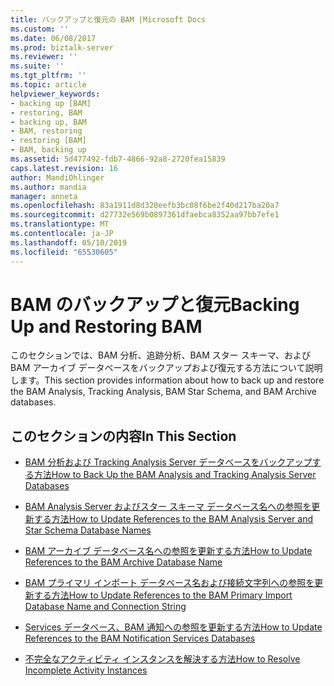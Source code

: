 ```yaml
---
title: バックアップと復元の BAM |Microsoft Docs
ms.custom: ''
ms.date: 06/08/2017
ms.prod: biztalk-server
ms.reviewer: ''
ms.suite: ''
ms.tgt_pltfrm: ''
ms.topic: article
helpviewer_keywords:
- backing up [BAM]
- restoring, BAM
- backing up, BAM
- BAM, restoring
- restoring [BAM]
- BAM, backing up
ms.assetid: 5d477492-fdb7-4866-92a8-2720fea15839
caps.latest.revision: 16
author: MandiOhlinger
ms.author: mandia
manager: anneta
ms.openlocfilehash: 83a1911d8d320eefb3bc08f6be2f40d217ba20a7
ms.sourcegitcommit: d27732e569b0897361dfaebca8352aa97bb7efe1
ms.translationtype: MT
ms.contentlocale: ja-JP
ms.lasthandoff: 05/10/2019
ms.locfileid: "65530605"
---
```

# <a name="backing-up-and-restoring-bam"></a><span data-ttu-id="a6f90-102">BAM のバックアップと復元</span><span class="sxs-lookup"><span data-stu-id="a6f90-102">Backing Up and Restoring BAM</span></span>
<span data-ttu-id="a6f90-103">このセクションでは、BAM 分析、追跡分析、BAM スター スキーマ、および BAM アーカイブ データベースをバックアップおよび復元する方法について説明します。</span><span class="sxs-lookup"><span data-stu-id="a6f90-103">This section provides information about how to back up and restore the BAM Analysis, Tracking Analysis, BAM Star Schema, and BAM Archive databases.</span></span>  
  
## <a name="in-this-section"></a><span data-ttu-id="a6f90-104">このセクションの内容</span><span class="sxs-lookup"><span data-stu-id="a6f90-104">In This Section</span></span>  
  
-   [<span data-ttu-id="a6f90-105">BAM 分析および Tracking Analysis Server データベースをバックアップする方法</span><span class="sxs-lookup"><span data-stu-id="a6f90-105">How to Back Up the BAM Analysis and Tracking Analysis Server Databases</span></span>](../core/how-to-back-up-the-bam-analysis-and-tracking-analysis-server-databases.md)  
  
-   [<span data-ttu-id="a6f90-106">BAM Analysis Server およびスター スキーマ データベース名への参照を更新する方法</span><span class="sxs-lookup"><span data-stu-id="a6f90-106">How to Update References to the BAM Analysis Server and Star Schema Database Names</span></span>](../core/update-references-to-the-bam-analysis-server-and-star-schema-database-names.md)  
  
-   [<span data-ttu-id="a6f90-107">BAM アーカイブ データベース名への参照を更新する方法</span><span class="sxs-lookup"><span data-stu-id="a6f90-107">How to Update References to the BAM Archive Database Name</span></span>](../core/how-to-update-references-to-the-bam-archive-database-name.md)  
  
-   [<span data-ttu-id="a6f90-108">BAM プライマリ インポート データベース名および接続文字列への参照を更新する方法</span><span class="sxs-lookup"><span data-stu-id="a6f90-108">How to Update References to the BAM Primary Import Database Name and Connection String</span></span>](../core/update-references-to-bam-primary-import-database-name-and-connection-string.md)  
  
-   [<span data-ttu-id="a6f90-109">Services データベース、BAM 通知への参照を更新する方法</span><span class="sxs-lookup"><span data-stu-id="a6f90-109">How to Update References to the BAM Notification Services Databases</span></span>](../core/how-to-update-references-to-the-bam-notification-services-databases.md)  
  
-   [<span data-ttu-id="a6f90-110">不完全なアクティビティ インスタンスを解決する方法</span><span class="sxs-lookup"><span data-stu-id="a6f90-110">How to Resolve Incomplete Activity Instances</span></span>](../core/how-to-resolve-incomplete-activity-instances.md)